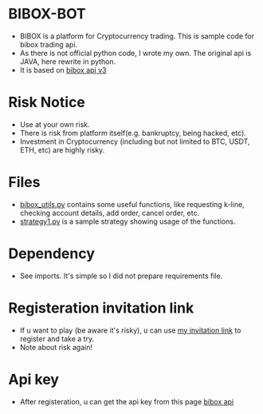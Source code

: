 # BIBOX-BOT
- BIBOX is a platform for Cryptocurrency trading. This is sample code for bibox trading api.  
- As there is not official python code, I wrote my own. The original api is JAVA, here rewrite in python.
- It is based on [bibox api v3](https://biboxcom.github.io/v3/spot/zh/#api-2)

# Risk Notice
- Use at your own risk.  
- There is risk from platform itself(e.g. bankruptcy, being hacked, etc).  
- Investment in Cryptocurrency (including but not limited to BTC, USDT, ETH, etc) are highly risky.  

# Files
- [bibox_utils.py](https://github.com/tztxkyf/BIBOX-BOT/blob/main/bibox_utils.py) contains some useful functions, like requesting k-line, checking account details, add order, cancel order, etc.  
- [strategy1.py](https://github.com/tztxkyf/BIBOX-BOT/blob/main/strategy1.py) is a sample strategy showing usage of the functions.  

# Dependency
- See imports. It's simple so I did not prepare requirements file.  

# Registeration invitation link
- If u want to play (be aware it's risky), u can use [my invitation link](https://www.bibox360.com/zh/login/register?invite_code=0FIel4) to register and take a try.  
- Note about risk again!

# Api key
- After registeration, u can get the api key from this page [bibox api](https://www.bibox.com/en/account/center/api)
